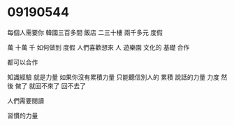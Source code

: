# 09190544
每個人需要你
韓國三百多間 飯店
 二三十樓
 兩千多元
 度假


 萬 十萬
 千
 如何做到 度假
 人們喜歡想來
 人
 遊樂園
 文化的 基礎
 合作

 都可以合作
 
知識經驗 就是力量
如果你沒有累積力量
只能聽信別人的 累積
說話的力量 力度
然後 做了
 就回不來了
 回不去了

 人們需要閱讀

 習慣的力量
 
